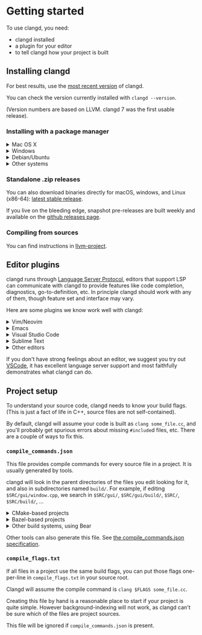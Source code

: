 # Getting started

To use clangd, you need:

- clangd installed
- a plugin for your editor
- to tell clangd how your project is built

## Installing clangd

For best results, use the [most recent version](https://github.com/clangd/clangd/releases/latest) of clangd. 

You can check the version currently installed with `clangd --version`.

(Version numbers are based on LLVM. clangd 7 was the first usable release).

### Installing with a package manager

<details>
<summary markdown="span">Mac OS X</summary>
 
Clangd can be installed (along with LLVM) via [Homebrew](https://brew.sh):
```
brew install llvm
```

or with [MacPorts](https://www.macports.org/):

```
sudo port install clang-11
```

</details>

<details>
<summary markdown="span">Windows</summary>
Download the LLVM installer from [releases.llvm.org](http://releases.llvm.org/download.html)
</details>

<details>
<summary markdown="span">Debian/Ubuntu</summary>
Installing the `clangd` package will usually give you a slightly older version.

Try to install a packaged release (12.0):

```bash
sudo apt-get install clangd-12
```

If that's not found, at least `clangd-9` or `clangd-8` should be available.
Versions before 8 were part of the `clang-tools` package.

This will install clangd as `/usr/bin/clangd-12`. Make it the default `clangd`:

```bash
sudo update-alternatives --install /usr/bin/clangd clangd /usr/bin/clangd-12 100
```

</details>

<details>
<summary markdown="span">Other systems</summary>
Most distributions include clangd in a `clangd` package, in a `clang-tools`
package, or in the full `llvm` distribution.

For some platforms, binaries are also available at [releases.llvm.org](http://releases.llvm.org/download.html).
</details>

### Standalone .zip releases

You can also download binaries directly for macOS, windows, and Linux (x86-64):
[latest stable release](https://github.com/clangd/clangd/releases/latest).

If you live on the bleeding edge, snapshot pre-releases are built weekly and
available on the [github releases page](https://github.com/clangd/clangd/releases).

### Compiling from sources

You can find instructions in
[llvm-project](https://github.com/llvm/llvm-project/tree/main/clang-tools-extra/clangd#building-and-testing-clangd).

## Editor plugins

clangd runs through [Language Server Protocol](https://microsoft.github.io/language-server-protocol/), editors that
support LSP can communicate with clangd to provide features like code completion, diagnostics, go-to-definition, etc.
In principle clangd should work with any of them, though feature set and interface may vary.

Here are some plugins we know work well with clangd:

<details>
<summary markdown="span">Vim/Neovim</summary>
Vim and Neovim have several plugins that can communicate with clangd.

### YouCompleteMe

Supports both Vim and Neovim. Note that clangd support is not enabled by default in [YouCompleteMe](https://github.com/ycm-core/YouCompleteMe),
you must install it with `install.py --clangd-completer`.

We recommend changing a couple of YCM's default settings. In `.vimrc` add:
```
" Let clangd fully control code completion
let g:ycm_clangd_uses_ycmd_caching = 0
" Use installed clangd, not YCM-bundled clangd which doesn't get updates.
let g:ycm_clangd_binary_path = exepath("clangd")
```

You should see errors highlighted and completions as you type.

![Code completion in YouCompleteMe](screenshots/ycm_completion.png)

YouCompleteMe supports many of clangd's features:

- code completion
- diagnostics and fixes (`:YcmCompleter FixIt`)
- find declarations, references, and definitions (`:YcmCompleter GoTo` etc)
- rename symbol (`:YcmCompleter RefactorRename`)

Under the hood:

- **Debug logs**: run `:YcmDebugInfo` to see clangd status, and `:YcmToggleLogs`
  to view clangd's debug logs.
- **Command-line flags**: Set `g:ycm_clangd_args` in `.vimrc`, e.g.:

  ```vim
  let g:ycm_clangd_args = ['-log=verbose', '-pretty']
  ```

- **Alternate clangd binary**: set `g:ycm_clangd_binary_path` in `.vimrc`.

### coc-clangd

Supports both Vim and Neovim. [coc-clangd](https://github.com/clangd/coc-clangd) is an extension for
[coc.nvim](https://github.com/neoclide/coc.nvim), you need to [install coc.nvim](https://github.com/neoclide/coc.nvim/wiki/Install-coc.nvim) first.

`:CocInstall coc-clangd` in Vim/Neovim to install coc-clangd. coc-clangd will try to find clangd from your `$PATH`,
if not found, run `:CocCommand clangd.install` to install the [latest release](https://github.com/clangd/clangd/releases/latest)
from GitHub, or set `clangd.path` in `:CocConfig` to use custom clangd binary.

coc-clangd provides configurations for clangd, you can set them in `:CocConfig`:

```json
{
  "clangd.path": "/path/to/custom/clangd",
  "clangd.arguments": ["--background-index", "--clang-tidy"],
  "clangd.fallbackFlags": ["-std=c++23"]
}
```

Check [coc-clangd's README](https://github.com/clangd/coc-clangd?tab=readme-ov-file#configurations) for more options.

coc-clangd also provides commands to interact with clangd:

- `:CocCommand clangd.switchSourceHeader`, switch between source/header files
- `:CocCommand clangd.symbolInfo`, resolve symbol info under the cursor
- `:CocCommand clangd.memoryUsage`, show memory usage
- `:CocCommand clangd.install`, install latest release from GitHub
- `:CocCommand clangd.update`, check and update clangd from GitHub

There are two ways to get request/response logs from coc-clangd:

1. Set `"clangd.trace.server": "verbose"` in `:CocConfig`, and check the output in `:CocCommand workspace.showOutput clangd`.
2. Set `"clangd.trace.file": "/tmp/clangd.log"`, clangd will output logs to the file.

### Neovim built-in LSP client

Neovim only. Neovim has a built-in LSP client, which can be configured to work with clangd.

1. install [nvim-lspconfig](https://github.com/neovim/nvim-lspconfig) with your plugin manager
2. enable clangd in your init.lua: `require'lspconfig'.clangd.setup{}`
3. you can pass additional arguments to clangd to trace logs or enable more features:

```lua
local lspconfig = require('lspconfig')
lspconfig.clangd.setup({
  name = 'clangd',
  cmd = {'clangd', '--background-index', '--clang-tidy', '--log=verbose'},
  initialization_options = {
    fallback_flags = { '-std=c++17' },
  },
})
```

You can also use [clangd_extensions.nvim](https://github.com/p00f/clangd_extensions.nvim) directly, with more off-spec features support.
</details>

<details>
<summary markdown="span">Emacs</summary>
[eglot](https://github.com/joaotavora/eglot) can be configured to work with clangd.

Install eglot with `M-x package-install RET eglot RET`.

Add the following to `~/.emacs` to enable clangd:

```elisp
(require 'eglot)
(add-to-list 'eglot-server-programs '((c++-mode c-mode) "clangd"))
(add-hook 'c-mode-hook 'eglot-ensure)
(add-hook 'c++-mode-hook 'eglot-ensure)
```

After restarting you should see diagnostics for errors in your code, and `M-x
completion-at-point` should work.

![Diagnostics in Emacs](screenshots/emacs_diagnostics.png)

eglot supports many of clangd's features, with caveats:

- code completion, enhanced by `company-mode`, see below
- diagnostics and fixes
- find definitions and references (`M-x xref-find-definitions` etc)
- hover and highlights
- code actions (`M-x eglot-code-actions`)

### company-mode

eglot does have basic integration with company-mode, which provides a more
fluent completion UI.

You can install it with `M-x package-install RET company RET`, and enable it
with `M-x company-mode`.

![Completion in company-mode](screenshots/emacs_company.png)

### Under the hood

- **Debug logs**: available in the `EGLOT events` buffer.
- **Command-line flags and alternate binary**: instead of adding `"clangd"`
  to `eglot-server-programs`, add `("/path/to/clangd" "-log=verbose")` etc.
</details>

<details>
<summary markdown="span">Visual Studio Code</summary>
The official extension is
[vscode-clangd](https://marketplace.visualstudio.com/items?itemName=llvm-vs-code-extensions.vscode-clangd)
and can be installed from within VSCode.

Choose **View** --> **Extensions**, then search for "clangd". (Make sure
the Microsoft C/C++ extension is **not** installed).

After restarting, you should see red underlines underneath errors, and
you should get rich code completions including e.g. function parameters.

![Code completion in VSCode](screenshots/basic_completion.png)

vscode-clangd has excellent support for all clangd features, including:

- code completion
- diagnostics and fixes
- find declarations, references, and definitions
- find symbol in file (`Ctrl-P @foo`) or workspace (`Ctrl-P #foo`)
- hover and highlights
- code actions

### Under the hood

- **Debug logs**: when clangd is running, you should see "Clang Language Server"
  in the dropdown of the Output panel (**View** -> **Output**).
- **Command-line flags**: these can be passed in the `clangd.arguments` array
  in your `settings.json`. (**File** -> **Preferences** -> **Settings**).
- **Alternate clangd binary**: set the `clangd.path` string in `settings.json`.
</details>

<details>
<summary markdown="span">Sublime Text</summary>
[tomv564/LSP](https://github.com/tomv564/LSP) works with clangd out of the box.

Select **Tools**-->**Install Package Control** (if you haven't installed it yet).

Press `Ctrl-Shift-P` and select **Package Control: Install Package**. Select
**LSP**.

Press `Ctrl-Shift-P` and select **LSP: Enable Language Server Globally**. Select
**clangd**.

Open a C++ file, and you should see diagnostics and completion:

![Completion in Sublime Text](screenshots/sublime_completion.png)

The LSP package has excellent support for all most clangd features, including:

- code completion (a bit noisy due to how snippets are presented)
- diagnostics and fixes
- find definition and references
- hover and highlights
- code actions

### Under the hood

Settings can be tweaked under **Preferences**-->**Package Settings**-->**LSP**.

- **Debug logs**: add `"log_stderr": true`
- **Command-line flags and alternate clangd binary**: inside the
  `"clients": {"clangd": { ... } }` section, add
  `"command": ["/path/to/clangd", "-log=verbose"]` etc.

</details>

<details>
<summary markdown="span">Other editors</summary>
There is a directory of LSP clients at [langserver.org](http://langserver.org).

A generic client should be configured to run the command `clangd`, and
communicate via the language server protocol on standard input/output.
</details>

If you don't have strong feelings about an editor, we suggest you try out
[VSCode](https://code.visualstudio.com/), it has excellent language server
support and most faithfully demonstrates what clangd can do.

## Project setup

To understand your source code, clangd needs to know your build flags.
(This is just a fact of life in C++, source files are not self-contained).

By default, clangd will assume your code is built as `clang some_file.cc`,
and you'll probably get spurious errors about missing `#include`d files, etc.
There are a couple of ways to fix this.

### `compile_commands.json`

This file provides compile commands for every source file in a project.
It is usually generated by tools.

clangd will look in the parent directories of the files you edit looking for it,
and also in subdirectories named `build/`.
For example, if editing `$SRC/gui/window.cpp`, we search in `$SRC/gui/`,
`$SRC/gui/build/`, `$SRC/`, `$SRC/build/`, ...

<details>
<summary markdown="span">CMake-based projects</summary>
If your project builds with CMake, it can generate this file. You should enable
it with:

```bash
cmake -DCMAKE_EXPORT_COMPILE_COMMANDS=1
```

`compile_commands.json` will be written to your build directory.
If your build directory is `$SRC` or `$SRC/build`, clangd will find it.
Otherwise, symlink or copy it to `$SRC`, the root of your source tree.

```bash
ln -s ~/myproject-build/compile_commands.json ~/myproject/
```
</details>

<details>
<summary markdown="span">Bazel-based projects</summary>
Bazel can generate this file via [this extractor extension](https://github.com/hedronvision/bazel-compile-commands-extractor). Refer to instructions in the project README; it is intended for use with clangd. 
</details>

<details>
<summary markdown="span">Other build systems, using Bear</summary>
[Bear](https://github.com/rizsotto/Bear) is a tool to generate a
compile_commands.json file by recording a complete build.

For a `make`-based build, you can run `make clean; bear -- make` to generate the
file (and run a clean build!).
</details>

Other tools can also generate this file. See [the compile_commands.json
specification](https://clang.llvm.org/docs/JSONCompilationDatabase.html).

### `compile_flags.txt`

If all files in a project use the same build flags, you can put those
flags one-per-line in `compile_flags.txt` in your source root.

Clangd will assume the compile command is `clang $FLAGS some_file.cc`.

Creating this file by hand is a reasonable place to start if your project is
quite simple. However background-indexing will not work, as clangd can't be
sure which of the files are project sources.

This file will be ignored if `compile_commands.json` is present.
